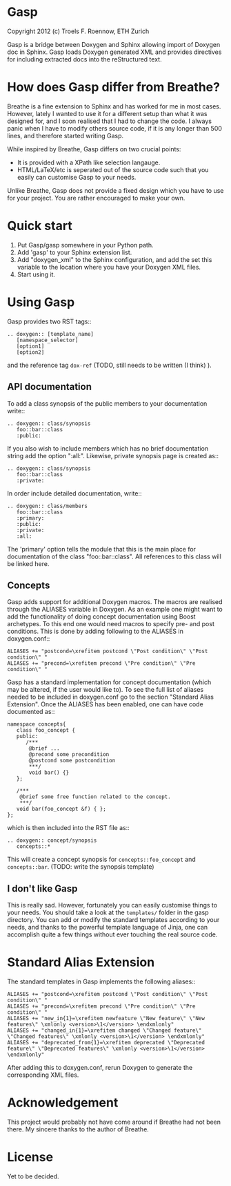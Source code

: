 Gasp
====
Copyright 2012 (c) Troels F. Roennow, ETH Zurich

Gasp is a bridge between Doxygen and Sphinx allowing import of Doxygen doc in Sphinx. Gasp loads Doxygen generated XML and provides directives for including extracted docs into the reStructured text. 


How does Gasp differ from Breathe?
==================================
Breathe is a fine extension to Sphinx and has worked for me in most
cases. However, lately I wanted to use it for a different setup than
what it was designed for, and I soon realised that I had to change the
code. I always panic when I have to modify others source code, if it is 
any longer than 500 lines, and therefore started writing Gasp. 

While inspired by Breathe, Gasp differs on two crucial points:

 - It is provided with a XPath like selection langauge.
 - HTML/LaTeX/etc is seperated out of the source code such that you
   easily can customise Gasp to your needs.
 
Unlike Breathe, Gasp does not provide a fixed design which you have to
use for your project. You are rather encouraged to make your own.


Quick start
===========
1. Put Gasp/gasp somewhere in your Python path.
2. Add 'gasp' to your Sphinx extension list.
3. Add "doxygen_xml" to the Sphinx configuration, and add the set this variable to the location where you have your Doxygen XML files.
4. Start using it.


Using Gasp
==========
Gasp provides two RST tags::

    .. doxygen:: [template_name]
       [namespace_selector]
       [option1]
       [option2]

and the reference tag ``dox-ref`` (TODO, still needs to be written (I think) ).

API documentation
-----------------
To add a class synopsis of the public members to 
your documentation write::

    .. doxygen:: class/synopsis
       foo::bar::class
       :public:

If you also wish to include members which has no brief
documentation string add the option ":all:". Likewise, private synopsis
page is created as::

    .. doxygen:: class/synopsis
       foo::bar::class
       :private:


In order include detailed documentation, write::

    .. doxygen:: class/members
       foo::bar::class
       :primary:
       :public:
       :private:
       :all:

The 'primary' option tells the module that this is the main place for
documentation of the class "foo::bar::class". All references to this
class will be linked here.


Concepts
--------
Gasp adds support for additional Doxygen macros. The macros are realised
through the ALIASES variable in Doxygen.
As an example one might want to add the functionality of doing concept
documentation using Boost archetypes. To this end one would need macros
to specify pre- and post conditions. This is done by adding following to
the ALIASES in doxygen.conf::

    ALIASES += "postcond=\xrefitem postcond \"Post condition\" \"Post condition\" "
    ALIASES += "precond=\xrefitem precond \"Pre condition\" \"Pre condition\" "

Gasp has a standard implementation for concept documentation (which may
be altered, if the user would like to). To see the full list of aliases
needed to be included in doxygen.conf go to the section "Standard Alias
Extension". Once the ALIASES has been enabled, one can have code
documented as:: 

    namespace concepts{
       class foo_concept {
       public:
          /***
           @brief ...
           @precond some precondition
           @postcond some postcondition
           ***/
           void bar() {}
       };

       /*** 
        @brief some free function related to the concept.
        ***/
       void bar(foo_concept &f) { };
    };

which is then included into the RST file as::

    .. doxygen:: concept/synopsis
       concepts::*

This will create a concept synopsis for
``concepts::foo_concept`` and ``concepts::bar``. (TODO: write the
synopsis template)

I don't like Gasp
-----------------
This is really sad. However, fortunately you can easily customise things
to your needs. You should take a look at the ``templates/`` folder in
the gasp directory. You can add or modify the standard templates
according to your needs, and thanks to the powerful template language of
Jinja, one can accomplish quite a few things without ever touching the
real source code.


Standard Alias Extension
========================
The standard templates in Gasp implements the following aliases::

    ALIASES += "postcond=\xrefitem postcond \"Post condition\" \"Post condition\" "
    ALIASES += "precond=\xrefitem precond \"Pre condition\" \"Pre condition\" "
    ALIASES += "new_in{1}=\xrefitem newfeature \"New feature\" \"New features\" \xmlonly <version>\1</version> \endxmlonly"
    ALIASES += "changed_in{1}=\xrefitem changed \"Changed feature\" \"Changed features\" \xmlonly <version>\1</version> \endxmlonly"
    ALIASES += "deprecated_from{1}=\xrefitem deprecated \"Deprecated feature\" \"Deprecated features\" \xmlonly <version>\1</version> \endxmlonly"

After adding this to doxygen.conf, rerun Doxygen to generate the
corresponding XML files.


Acknowledgement
===============
This project would probably not have come around if Breathe had not been
there. My sincere thanks to the author of Breathe. 

License
=======
Yet to be decided.
